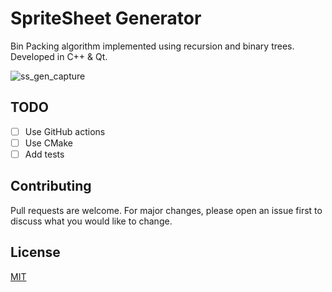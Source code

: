 # SpriteSheet Generator
Bin Packing algorithm implemented using recursion and binary trees.
Developed in C++ & Qt.

![ss_gen_capture](https://user-images.githubusercontent.com/51887591/89360194-3ec43400-d68d-11ea-99c2-8cc16bab869c.png)

## TODO
- [ ] Use GitHub actions
- [ ] Use CMake
- [ ] Add tests

## Contributing
Pull requests are welcome. For major changes, please open an issue first to discuss what you would like to change.

## License
[MIT](https://choosealicense.com/licenses/mit/)
